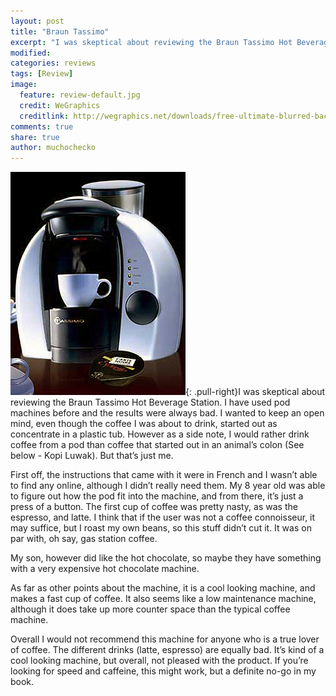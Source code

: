 ```yaml
---
layout: post
title: "Braun Tassimo"
excerpt: "I was skeptical about reviewing the Braun Tassimo Hot Beverage Station. I have used pod machines before and the results were always bad. I wanted to keep an open mind, even though the coffee I was about to drink, started out as concentrate in a plastic tub."
modified: 
categories: reviews
tags: [Review]
image:
  feature: review-default.jpg
  credit: WeGraphics
  creditlink: http://wegraphics.net/downloads/free-ultimate-blurred-background-pack/
comments: true
share: true
author: muchochecko
---
```

![Tassimo](/images/tassimo.jpg){: .pull-right}I was skeptical about reviewing the Braun Tassimo Hot Beverage Station. I have used pod machines before and the results were always bad. I wanted to keep an open mind, even though the coffee I was about to drink, started out as concentrate in a plastic tub. However as a side note, I would rather drink coffee from a pod than coffee that started out in an animal’s colon (See below - Kopi Luwak). But that’s just me.

First off, the instructions that came with it were in French and I wasn’t able to find any online, although I didn’t really need them. My 8 year old was able to figure out how the pod fit into the machine, and from there, it’s just a press of a button. The first cup of coffee was pretty nasty, as was the espresso, and latte. I think that if the user was not a coffee connoisseur, it may suffice, but I roast my own beans, so this stuff didn’t cut it. It was on par with, oh say, gas station coffee.

My son, however did like the hot chocolate, so maybe they have something with a very expensive hot chocolate machine.

As far as other points about the machine, it is a cool looking machine, and makes a fast cup of coffee. It also seems like a low maintenance machine, although it does take up more counter space than the typical coffee machine.

Overall I would not recommend this machine for anyone who is a true lover of coffee. The different drinks (latte, espresso) are equally bad. It’s kind of a cool looking machine, but overall, not pleased with the product. If you’re looking for speed and caffeine, this might work, but a definite no-go in my book. 